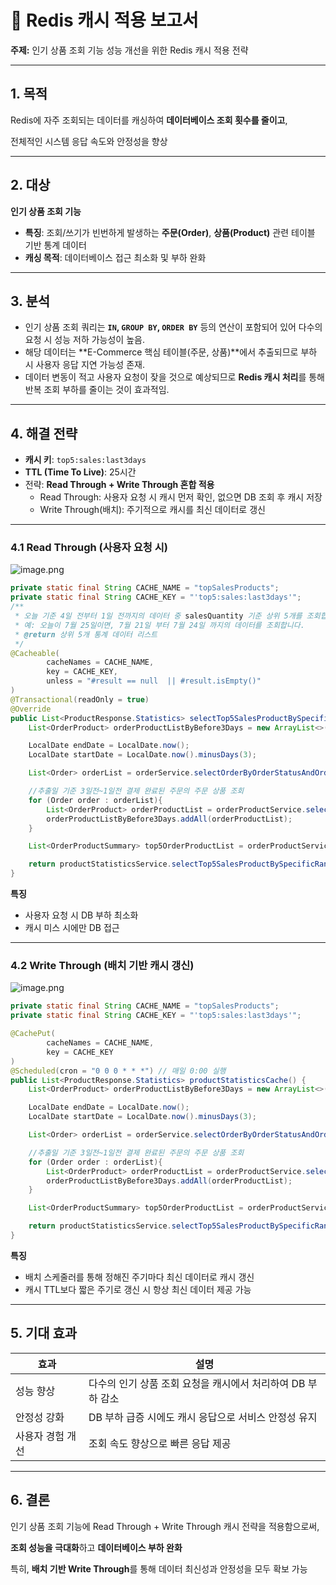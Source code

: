 # 📄 Redis 캐시 적용 보고서

**주제:** 인기 상품 조회 기능 성능 개선을 위한 Redis 캐시 적용 전략

---

## 1. 목적

Redis에 자주 조회되는 데이터를 캐싱하여 **데이터베이스 조회 횟수를 줄이고**,

전체적인 시스템 응답 속도와 안정성을 향상

---

## 2. 대상

**인기 상품 조회 기능**

- **특징**: 조회/쓰기가 빈번하게 발생하는 **주문(Order)**, **상품(Product)** 관련 테이블 기반 통계 데이터
- **캐싱 목적**: 데이터베이스 접근 최소화 및 부하 완화

---

## 3. 분석

- 인기 상품 조회 쿼리는 **`IN`, `GROUP BY`, `ORDER BY`** 등의 연산이 포함되어 있어 다수의 요청 시 성능 저하 가능성이 높음.
- 해당 데이터는 **E-Commerce 핵심 테이블(주문, 상품)**에서 추출되므로 부하 시 사용자 응답 지연 가능성 존재.
- 데이터 변동이 적고 사용자 요청이 잦을 것으로 예상되므로 **Redis 캐시 처리**를 통해 반복 조회 부하를 줄이는 것이 효과적임.

---

## 4. 해결 전략

- **캐시 키**: `top5:sales:last3days`
- **TTL (Time To Live)**: 25시간
- 전략: **Read Through + Write Through 혼합 적용**
    - Read Through: 사용자 요청 시 캐시 먼저 확인, 없으면 DB 조회 후 캐시 저장
    - Write Through(배치): 주기적으로 캐시를 최신 데이터로 갱신

---

### 4.1 Read Through (사용자 요청 시)

![image.png](attachment:6920abdb-adbd-43e3-be56-e3e2b069ca6c:image.png)

```java
private static final String CACHE_NAME = "topSalesProducts";
private static final String CACHE_KEY = "'top5:sales:last3days'";
/**
 * 오늘 기준 4일 전부터 1일 전까지의 데이터 중 salesQuantity 기준 상위 5개를 조회합니다.
 * 예: 오늘이 7월 25일이면, 7월 21일 부터 7월 24일 까지의 데이터를 조회합니다.
 * @return 상위 5개 통계 데이터 리스트
 */
@Cacheable(
        cacheNames = CACHE_NAME,
        key = CACHE_KEY,
        unless = "#result == null  || #result.isEmpty()"
)
@Transactional(readOnly = true)
@Override
public List<ProductResponse.Statistics> selectTop5SalesProductBySpecificRange() {
    List<OrderProduct> orderProductListByBefore3Days = new ArrayList<>();

    LocalDate endDate = LocalDate.now();
    LocalDate startDate = LocalDate.now().minusDays(3);

    List<Order> orderList = orderService.selectOrderByOrderStatusAndOrderDateBetween("complete_payment", startDate, endDate);

    //추출일 기준 3일전~1일전 결제 완료된 주문의 주문 상품 조회
    for (Order order : orderList){
        List<OrderProduct> orderProductList = orderProductService.selectOrderProductsByOrderIdOrderByProductOptionIdAsc(order.getOrderId());
        orderProductListByBefore3Days.addAll(orderProductList);
    }

    List<OrderProductSummary> top5OrderProductList = orderProductService.getTop5OrderProduct(orderProductListByBefore3Days);

    return productStatisticsService.selectTop5SalesProductBySpecificRange(top5OrderProductList);
}
```

**특징**

- 사용자 요청 시 DB 부하 최소화
- 캐시 미스 시에만 DB 접근

---

### 4.2 Write Through (배치 기반 캐시 갱신)

![image.png](attachment:9cff385a-7b9b-4d4c-819c-0305085c250e:image.png)

```java
private static final String CACHE_NAME = "topSalesProducts";
private static final String CACHE_KEY = "'top5:sales:last3days'";

@CachePut(
        cacheNames = CACHE_NAME,
        key = CACHE_KEY
)
@Scheduled(cron = "0 0 0 * * *") // 매일 0:00 실행
public List<ProductResponse.Statistics> productStatisticsCache() {
    List<OrderProduct> orderProductListByBefore3Days = new ArrayList<>();

    LocalDate endDate = LocalDate.now();
    LocalDate startDate = LocalDate.now().minusDays(3);

    List<Order> orderList = orderService.selectOrderByOrderStatusAndOrderDateBetween("complete_payment", startDate, endDate);

    //추출일 기준 3일전~1일전 결제 완료된 주문의 주문 상품 조회
    for (Order order : orderList){
        List<OrderProduct> orderProductList = orderProductService.selectOrderProductsByOrderIdOrderByProductOptionIdAsc(order.getOrderId());
        orderProductListByBefore3Days.addAll(orderProductList);
    }

    List<OrderProductSummary> top5OrderProductList = orderProductService.getTop5OrderProduct(orderProductListByBefore3Days);

    return productStatisticsService.selectTop5SalesProductBySpecificRange(top5OrderProductList);
}
```

**특징**

- 배치 스케줄러를 통해 정해진 주기마다 최신 데이터로 캐시 갱신
- 캐시 TTL보다 짧은 주기로 갱신 시 항상 최신 데이터 제공 가능

---

## 5. 기대 효과

| 효과 | 설명 |
| --- | --- |
| 성능 향상 | 다수의 인기 상품 조회 요청을 캐시에서 처리하여 DB 부하 감소 |
| 안정성 강화 | DB 부하 급증 시에도 캐시 응답으로 서비스 안정성 유지 |
| 사용자 경험 개선 | 조회 속도 향상으로 빠른 응답 제공 |

---

## 6. 결론

인기 상품 조회 기능에 Read Through + Write Through 캐시 전략을 적용함으로써,

**조회 성능을 극대화**하고 **데이터베이스 부하 완화**

특히, **배치 기반 Write Through**를 통해 데이터 최신성과 안정성을 모두 확보 가능